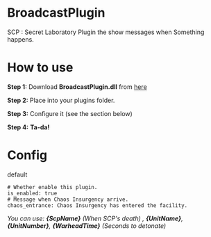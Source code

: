 # BroadcastPlugin
SCP : Secret Laboratory Plugin the show messages when Something happens.

# How to use
**Step 1:** Download **BroadcastPlugin.dll** from [here](https://github.com/terracorra/BroadcastPlugin/releases)

**Step 2:** Place into your plugins folder.

**Step 3:** Configure it (see the section below)

**Step 4:** **Ta-da!**


# Config
default
```
# Whether enable this plugin.
is_enabled: true
# Message when Chaos Insurgency arrive.
chaos_entrance: Chaos Insurgency has entered the facility.
```
*You can use: **{ScpName}** (When SCP's death) , **{UnitName}**, **{UnitNumber}**, **{WarheadTime}** (Seconds to detonate)*

